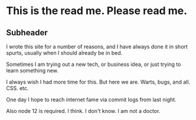 # This is the read me. Please read me.

## Subheader

I wrote this site for a number of reasons, and I have always done it in short spurts, usually when I should already be in bed.

Sometimes I am trying out a new tech, or business idea, or just trying to learn something new.

I always wish I had more time for this. But here we are. Warts, bugs, and all. CSS. etc.

One day I hope to reach internet fame via commit logs from last night.

Also node 12 is required. I think. I don't know. I am not a doctor.
